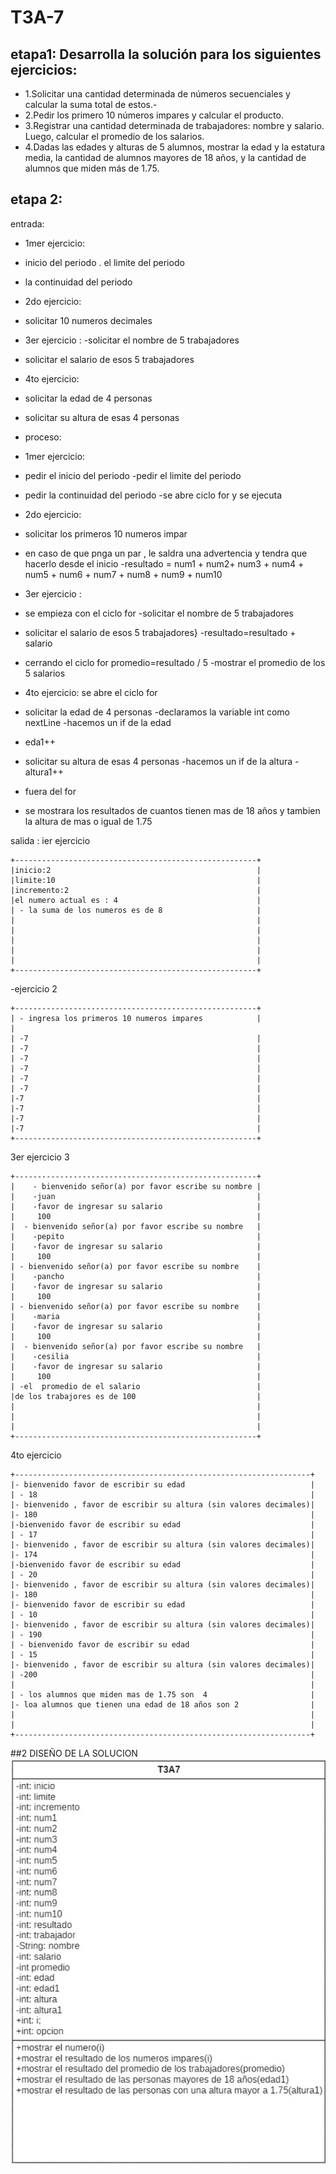 # T3A-7
## etapa1: Desarrolla la solución para los siguientes ejercicios:

- 1.Solicitar una cantidad determinada de números secuenciales y calcular la suma total de estos.-
- 2.Pedir los primero 10 números impares y calcular el producto.
 - 3.Registrar una cantidad determinada de trabajadores: nombre y salario. Luego, calcular el promedio de los salarios.
 - 4.Dadas las edades y alturas de 5 alumnos, mostrar la edad y la estatura media, la cantidad de alumnos mayores de 18 años, y la cantidad de alumnos que miden más de 1.75.
## etapa 2:
entrada:
 - 1mer ejercicio:
- inicio del periodo
. el limite del periodo
- la continuidad del periodo
- 2do ejercicio:
- solicitar 10 numeros decimales
- 3er ejercicio :
-solicitar el nombre de 5 trabajadores
- solicitar el salario de esos 5 trabajadores
- 4to ejercicio:
- solicitar la edad de 4 personas
- solicitar su altura de esas 4 personas

- proceso:
 - 1mer ejercicio:
 - pedir el inicio del periodo
 -pedir el limite del periodo
 - pedir la continuidad del periodo
 -se abre ciclo for y se ejecuta
- 2do ejercicio:
- solicitar los primeros 10 numeros impar
- en caso de que pnga un par , le saldra una advertencia y tendra que hacerlo desde el inicio
-resultado = num1 + num2+ num3 + num4 + num5 + num6 + num7 + num8 + num9 + num10
- 3er ejercicio :
- se empieza con el ciclo for 
-solicitar el nombre de 5 trabajadores
- solicitar el salario de esos 5 trabajadores}
-resultado=resultado + salario
- cerrando el ciclo for
promedio=resultado / 5
-mostrar el promedio de los 5 salarios
- 4to ejercicio:
se abre el ciclo for
- solicitar la edad de 4 personas
-declaramos la variable int como nextLine
-hacemos un if de la edad 
- eda1++

- solicitar su altura de esas 4 personas
-hacemos un if  de la altura 
-altura1++
- fuera del for
- se mostrara los resultados de cuantos tienen mas de 18 años y tambien la altura de mas o igual de 1.75


salida :
ier ejercicio
~~~
+------------------------------------------------------+
|inicio:2                                              |
|limite:10                                             |
|incremento:2                                          |
|el numero actual es : 4                               |
| - la suma de los numeros es de 8                     |                              
|                                                      |
|                                                      |
|                                                      |
|                                                      |
|                                                      |
+------------------------------------------------------+
~~~
-ejercicio 2
~~~
+------------------------------------------------------+
| - ingresa los primeros 10 numeros impares            |                                          |
| -7                                                   |
| -7                                                   |
| -7                                                   |
| -7                                                   |
| -7                                                   |
| -7                                                   |
|-7                                                    |
|-7                                                    |
|-7                                                    | 
|-7                                                    |
+------------------------------------------------------+
~~~
3er ejercicio 3
~~~
+------------------------------------------------------+
|    - bienvenido señor(a) por favor escribe su nombre |
|    -juan                                             |
|    -favor de ingresar su salario                     |                             
|     100                                              |
|  - bienvenido señor(a) por favor escribe su nombre   |
|    -pepito                                           | 
|    -favor de ingresar su salario                     |                              
|     100                                              |
| - bienvenido señor(a) por favor escribe su nombre    |
|    -pancho                                           |
|    -favor de ingresar su salario                     |                              
|     100                                              |
| - bienvenido señor(a) por favor escribe su nombre    |
|    -maria                                            |
|    -favor de ingresar su salario                     |                            
|     100                                              |
|  - bienvenido señor(a) por favor escribe su nombre   |
|    -cesilia                                          |
|    -favor de ingresar su salario                     |                              
|     100                                              |
| -el  promedio de el salario                          |
|de los trabajores es de 100                           |                          
|                                                      |
|                                                      |
|                                                      |
+------------------------------------------------------+
~~~
4to ejercicio
~~~
+------------------------------------------------------------------+
|- bienvenido favor de escribir su edad                            |                         
| - 18                                                             |
|- bienvenido , favor de escribir su altura (sin valores decimales)|                                                     
|- 180                                                             |
|-bienvenido favor de escribir su edad                             |                         
| - 17                                                             |
|- bienvenido , favor de escribir su altura (sin valores decimales)|                                                     
|- 174                                                             |
|-bienvenido favor de escribir su edad                             |                         
| - 20                                                             |
|- bienvenido , favor de escribir su altura (sin valores decimales)|                                                     
|- 180                                                             |
|- bienvenido favor de escribir su edad                            |
| - 10                                                             |
|- bienvenido , favor de escribir su altura (sin valores decimales)|                                                    
| - 190                                                            |
| - bienvenido favor de escribir su edad                           |                       
| - 15                                                             | 
|- bienvenido , favor de escribir su altura (sin valores decimales)|                                                    
| -200                                                             |
|                                                                  | 
| - los alumnos que miden mas de 1.75 son  4                       |
|- loa alumnos que tienen una edad de 18 años son 2                |
|                                                                  |
|                                                                  |
+------------------------------------------------------------------+
~~~
##2 DISEÑO DE LA SOLUCION
![](https://github.com/lorenzoosvixd/T3A-7/blob/main/T3A7.jpg)
